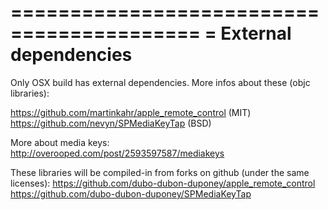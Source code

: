 ==========================================
= External dependencies
==========================================

Only OSX build has external dependencies.
More infos about these (objc libraries):

https://github.com/martinkahr/apple_remote_control (MIT)
https://github.com/nevyn/SPMediaKeyTap (BSD)

More about media keys:
http://overooped.com/post/2593597587/mediakeys

These libraries will be compiled-in from forks on github (under the same licenses):
https://github.com/dubo-dubon-duponey/apple_remote_control
https://github.com/dubo-dubon-duponey/SPMediaKeyTap
